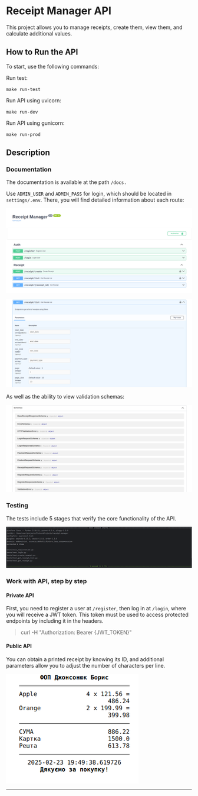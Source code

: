 # Receipt Manager API

This project allows you to manage receipts, create them, view them, and calculate additional values.

## How to Run the API
To start, use the following commands:

Run test:
```
make run-test
```

Run API using uvicorn:
```
make run-dev
```

Run API using gunicorn:
```
make run-prod
```

## Description
### Documentation
The documentation is available at the path `/docs.` 

Use `ADMIN_USER` and `ADMIN_PASS` for login, which should be located in `settings/.env`. There, you will find detailed information about each route:

![](images/doc1.png)

![](images/doc2.png)

As well as the ability to view validation schemas:

![](images/schemas.png)

### Testing
The tests include 5 stages that verify the core functionality of the API.

![](images/tests.png)

### Work with API, step by step 
#### Private API

First, you need to register a user at `/register`, then log in at `/login`, where you will receive a JWT token. This token must be used to access protected endpoints by including it in the headers.
> curl -H "Authorization: Bearer {JWT_TOKEN}"

#### Public API

You can obtain a printed receipt by knowing its ID, and additional parameters allow you to adjust the number of characters per line.

![](images/receipt.png)

---
